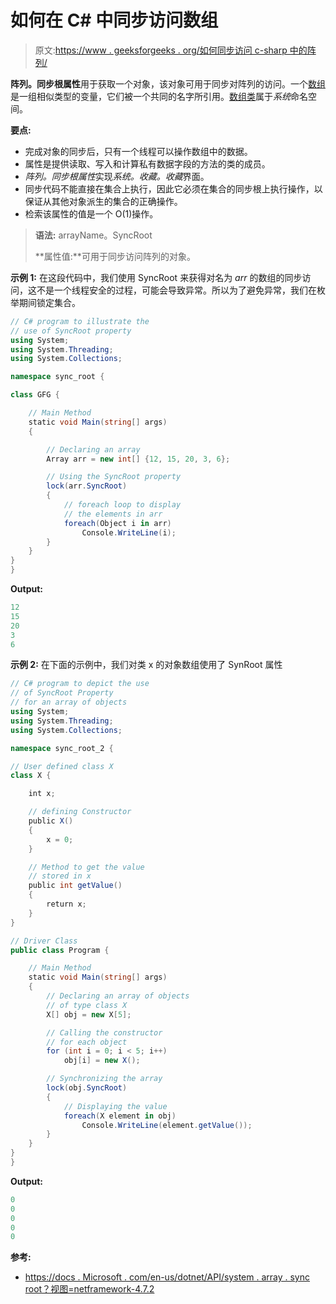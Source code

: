 # 如何在 C# 中同步访问数组

> 原文:[https://www . geeksforgeeks . org/如何同步访问 c-sharp 中的阵列/](https://www.geeksforgeeks.org/how-to-get-synchronize-access-to-the-array-in-c-sharp/)

**阵列。同步根属性**用于获取一个对象，该对象可用于同步对阵列的访问。一个[数组](https://www.geeksforgeeks.org/c-sharp-arrays/)是一组相似类型的变量，它们被一个共同的名字所引用。[数组类](https://www.geeksforgeeks.org/c-sharp-array-class/)属于*系统*命名空间。

**要点:**

*   完成对象的同步后，只有一个线程可以操作数组中的数据。
*   属性是提供读取、写入和计算私有数据字段的方法的类的成员。
*   *阵列。同步根属性*实现*系统。收藏。收藏*界面。
*   同步代码不能直接在集合上执行，因此它必须在集合的同步根上执行操作，以保证从其他对象派生的集合的正确操作。
*   检索该属性的值是一个 O(1)操作。

> **语法:** arrayName。SyncRoot
> 
> **属性值:**可用于同步访问阵列的对象。

**示例 1:** 在这段代码中，我们使用 SyncRoot 来获得对名为 *arr* 的数组的同步访问，这不是一个线程安全的过程，可能会导致异常。所以为了避免异常，我们在枚举期间锁定集合。

```cs
// C# program to illustrate the 
// use of SyncRoot property
using System;
using System.Threading;
using System.Collections;

namespace sync_root {

class GFG {

    // Main Method
    static void Main(string[] args)
    {

        // Declaring an array
        Array arr = new int[] {12, 15, 20, 3, 6};

        // Using the SyncRoot property
        lock(arr.SyncRoot)
        {
            // foreach loop to display 
            // the elements in arr
            foreach(Object i in arr)
                Console.WriteLine(i);
        }
    }
}
}
```

**Output:**

```cs
12
15
20
3
6

```

**示例 2:** 在下面的示例中，我们对类 x 的对象数组使用了 SynRoot 属性

```cs
// C# program to depict the use
// of SyncRoot Property
// for an array of objects
using System;
using System.Threading;
using System.Collections;

namespace sync_root_2 {

// User defined class X
class X {

    int x;

    // defining Constructor
    public X()
    {
        x = 0;
    }

    // Method to get the value
    // stored in x
    public int getValue()
    {
        return x;
    }
}

// Driver Class
public class Program {

    // Main Method
    static void Main(string[] args)
    {
        // Declaring an array of objects
        // of type class X
        X[] obj = new X[5];

        // Calling the constructor
        // for each object
        for (int i = 0; i < 5; i++)
            obj[i] = new X();

        // Synchronizing the array
        lock(obj.SyncRoot)
        {
            // Displaying the value
            foreach(X element in obj)
                Console.WriteLine(element.getValue());
        }
    }
}
}
```

**Output:**

```cs
0
0
0
0
0

```

**参考:**

*   [https://docs . Microsoft . com/en-us/dotnet/API/system . array . sync root？视图=netframework-4.7.2](https://docs.microsoft.com/en-us/dotnet/api/system.array.syncroot?view=netframework-4.7.2)